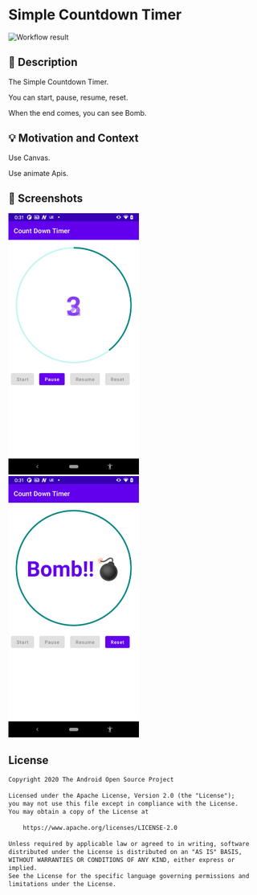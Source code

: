 # Simple Countdown Timer

<!--- Replace <OWNER> with your Github Username and <REPOSITORY> with the name of your repository. -->
<!--- You can find both of these in the url bar when you open your repository in github. -->
![Workflow result](https://github.com/kawapaso/Android-dev-challenge-week2-countdown-timer/workflows/Check/badge.svg)


## :scroll: Description
<!--- Describe your app in one or two sentences -->
The Simple Countdown Timer.

You can start, pause, resume, reset.

When the end comes, you can see Bomb.


## :bulb: Motivation and Context
<!--- Optionally point readers to interesting parts of your submission. -->
<!--- What are you especially proud of? -->
Use Canvas.

Use animate Apis.


## :camera_flash: Screenshots
<!-- You can add more screenshots here if you like -->
<img src="/results/screenshot_1.png" width="260">&emsp;<img src="/results/screenshot_2.png" width="260">

## License
```
Copyright 2020 The Android Open Source Project

Licensed under the Apache License, Version 2.0 (the "License");
you may not use this file except in compliance with the License.
You may obtain a copy of the License at

    https://www.apache.org/licenses/LICENSE-2.0

Unless required by applicable law or agreed to in writing, software
distributed under the License is distributed on an "AS IS" BASIS,
WITHOUT WARRANTIES OR CONDITIONS OF ANY KIND, either express or implied.
See the License for the specific language governing permissions and
limitations under the License.
```
